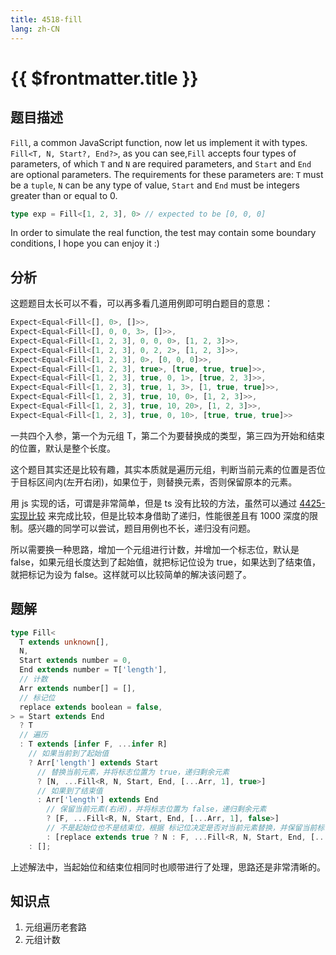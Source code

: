 ```yaml
---
title: 4518-fill
lang: zh-CN
---
```


# {{ $frontmatter.title }}

## 题目描述

`Fill`, a common JavaScript function, now let us implement it with types.
`Fill<T, N, Start?, End?>`, as you can see,`Fill` accepts four types of parameters, of which `T` and `N` are required parameters, and `Start` and `End` are optional parameters.
The requirements for these parameters are: `T` must be a `tuple`, `N` can be any type of value, `Start` and `End` must be integers greater than or equal to 0.

```ts
type exp = Fill<[1, 2, 3], 0> // expected to be [0, 0, 0]
```
In order to simulate the real function, the test may contain some boundary conditions, I hope you can enjoy it :)

## 分析

这题题目太长可以不看，可以再多看几道用例即可明白题目的意思：

```ts
Expect<Equal<Fill<[], 0>, []>>,
Expect<Equal<Fill<[], 0, 0, 3>, []>>,
Expect<Equal<Fill<[1, 2, 3], 0, 0, 0>, [1, 2, 3]>>,
Expect<Equal<Fill<[1, 2, 3], 0, 2, 2>, [1, 2, 3]>>,
Expect<Equal<Fill<[1, 2, 3], 0>, [0, 0, 0]>>,
Expect<Equal<Fill<[1, 2, 3], true>, [true, true, true]>>,
Expect<Equal<Fill<[1, 2, 3], true, 0, 1>, [true, 2, 3]>>,
Expect<Equal<Fill<[1, 2, 3], true, 1, 3>, [1, true, true]>>,
Expect<Equal<Fill<[1, 2, 3], true, 10, 0>, [1, 2, 3]>>,
Expect<Equal<Fill<[1, 2, 3], true, 10, 20>, [1, 2, 3]>>,
Expect<Equal<Fill<[1, 2, 3], true, 0, 10>, [true, true, true]>>
```

一共四个入参，第一个为元组 T，第二个为要替换成的类型，第三四为开始和结束的位置，默认是整个长度。

这个题目其实还是比较有趣，其实本质就是遍历元组，判断当前元素的位置是否位于目标区间内(左开右闭)，如果位于，则替换元素，否则保留原本的元素。

用 js 实现的话，可谓是非常简单，但是 ts 没有比较的方法，虽然可以通过 [4425-实现比较](/medium/4425-%E5%AE%9E%E7%8E%B0%E6%AF%94%E8%BE%83.md) 来完成比较，但是比较本身借助了递归，性能很差且有 1000 深度的限制。感兴趣的同学可以尝试，题目用例也不长，递归没有问题。

所以需要换一种思路，增加一个元组进行计数，并增加一个标志位，默认是 false，如果元组长度达到了起始值，就把标记位设为 true，如果达到了结束值，就把标记为设为 false。这样就可以比较简单的解决该问题了。

## 题解

```ts
type Fill<
  T extends unknown[],
  N,
  Start extends number = 0,
  End extends number = T['length'],
  // 计数
  Arr extends number[] = [],
  // 标记位
  replace extends boolean = false,
> = Start extends End
  ? T
  // 遍历
  : T extends [infer F, ...infer R]
    // 如果当前到了起始值
    ? Arr['length'] extends Start
      // 替换当前元素，并将标志位置为 true，递归剩余元素
      ? [N, ...Fill<R, N, Start, End, [...Arr, 1], true>]
      // 如果到了结束值
      : Arr['length'] extends End
        // 保留当前元素(右闭)，并将标志位置为 false，递归剩余元素
        ? [F, ...Fill<R, N, Start, End, [...Arr, 1], false>]
        // 不是起始位也不是结束位，根据 标记位决定是否对当前元素替换，并保留当前标记位递归剩余元素
        : [replace extends true ? N : F, ...Fill<R, N, Start, End, [...Arr, 1], replace>]
    : [];
```

上述解法中，当起始位和结束位相同时也顺带进行了处理，思路还是非常清晰的。

## 知识点

1. 元组遍历老套路
2. 元组计数